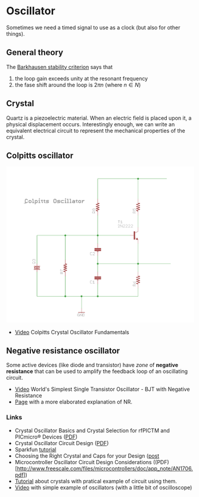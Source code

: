 # Oscillator

Sometimes we need a timed signal to use as a clock (but also
for other things).

## General theory

The [Barkhausen stability criterion](https://en.wikipedia.org/wiki/Barkhausen_stability_criterion)
says that

 1. the loop gain exceeds unity at the resonant frequency
 2. the fase shift around the loop is $2\pi n$ (where $n\in N$)


## Crystal

Quartz is a piezoelectric material. When an electric
field is placed upon it, a physical displacement occurs.
Interestingly enough, we can write an equivalent electrical
circuit to represent the mechanical properties of
the crystal.

## Colpitts oscillator

![colpitts oscillator schematics](Images/colpitts-schematics.png)

 - [Video](https://www.youtube.com/watch?v=I4bAfDu6F1k) Colpitts Crystal Oscillator Fundamentals

## Negative resistance oscillator

Some active devices (like diode and transistor) have *zone* of **negative resistance** that can
be used to amplify the feedback loop of an oscillating circuit.

 - [Video](https://www.youtube.com/watch?v=rpGOKGrcpAk) World's Simplest Single Transistor Oscillator - BJT with Negative Resistance
 - [Page](https://www.st-andrews.ac.uk/~www_pa/Scots_Guide/RadCom/part5/page1.html) with a more elaborated explanation of NR.

### Links

 - Crystal Oscillator Basics and Crystal Selection for rfPICTM and PICmicro® Devices ([PDF](http://ww1.microchip.com/downloads/en/appnotes/00826a.pdf))
 - Crystal Oscillator Circuit Design ([PDF](http://www.eetkorea.com/ARTICLES/2001SEP/2001SEP06_AMD_AN.PDF))
 - Sparkfun [tutorial](https://www.sparkfun.com/tutorials/95)
 - Choosing the Right Crystal and Caps for your Design ([post](https://blog.adafruit.com/2012/01/24/choosing-the-right-crystal-and-caps-for-your-design/)
 - Microcontroller Oscillator Circuit Design Considerations ((PDF)[http://www.freescale.com/files/microcontrollers/doc/app_note/AN1706.pdf])
 - [Tutorial](http://www.electronics-tutorials.ws/oscillator/crystal.html) about crystals with pratical example of circuit using them.
 - [Video](https://www.youtube.com/watch?v=eYVOdlK15Og) with simple example of oscillators (with a little bit of oscilloscope)
